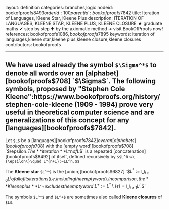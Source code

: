 layout: definition
categories: branches,logic
nodeid: bookofproofs$8493
orderid: 100
parentid: bookofproofs$7842
title: Iteration of Languages, Kleene Star, Kleene Plus
description: ITERATION OF LANGUAGES, KLEENE STAR, KLEENE PLUS, KLEENE CLOSURE ★ graduate maths ✔ step by step ✚ by the axiomatic method ➜ visit BookOfProofs now!
references: bookofproofs$1086,bookofproofs$7895
keywords: iteration of languages,kleene star,kleene plus,kleene closure,kleene closures
contributors: bookofproofs


---
We have used already the symbol `$\Sigma^*$` to denote all words over an [alphabet][bookofproofs$708] `$\Sigma$`. The following symbols, proposed by "Stephen Cole Kleene":https://www.bookofproofs.org/history/stephen-cole-kleene (1909 - 1994) prove very useful in theoretical computer science and are generalizations of this concept for any [languages][bookofproofs$7842].
---

Let `$L$` be a [languages][bookofproofs$7842] over an [alphabets][bookofproofs$708] with the [empty word][bookofproofs$708] `$\epsilon$`. The **iteration** `$L^n$` of `$L$` is a repeated [concatenation][bookofproofs$8492] of itself, defined recursively by `$$L^0:=\{\epsilon\}\quad L^{n+1}:=LL^n.$$`

The **Kleene star** `$L^*$` is the [union][bookofproofs$6827] `$$L^*:=\bigcup_{i\ge 0}L^i$$` of all of its iterations (i.e. including the empty word). In comparison, the **Kleene plus** `$L^+$` excludes the empty word: `$$L^+:=L^*\setminus\{\epsilon\}=\bigcup_{i\ge 1}L^i.$$`

The symbols `$L^*$` and `$L^+$` are sometimes also called **Kleene closures** of `$L$`.
